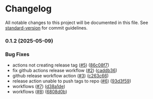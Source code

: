 # Changelog

All notable changes to this project will be documented in this file. See [standard-version](https://github.com/conventional-changelog/standard-version) for commit guidelines.

### 0.1.2 (2025-05-09)


### Bug Fixes

* actions not creating release tag ([#5](https://github.com/Avenue3-dev/format-age/issues/5)) ([86c08f7](https://github.com/Avenue3-dev/format-age/commit/86c08f7819bafacf07604d5b60497acebd031e98))
* fix github actions release workflow ([#2](https://github.com/Avenue3-dev/format-age/issues/2)) ([caddb36](https://github.com/Avenue3-dev/format-age/commit/caddb364937ca97d8f10b930f4e5081e9567ce13))
* github release workflow action ([#3](https://github.com/Avenue3-dev/format-age/issues/3)) ([c263c66](https://github.com/Avenue3-dev/format-age/commit/c263c66d5ca7b5f1ad5c7e840f5ca69f8259cd66))
* release action unable to push tags to repo ([#6](https://github.com/Avenue3-dev/format-age/issues/6)) ([93d3f59](https://github.com/Avenue3-dev/format-age/commit/93d3f59a9cb7eadea63cc51d8e35434fe6d706d3))
* workflows ([#7](https://github.com/Avenue3-dev/format-age/issues/7)) ([d38a1de](https://github.com/Avenue3-dev/format-age/commit/d38a1deb3287eebc6239ae77668ba074f7df9500))
* workflows ([#8](https://github.com/Avenue3-dev/format-age/issues/8)) ([6808d0b](https://github.com/Avenue3-dev/format-age/commit/6808d0b7f1c4c041d48839b371976f646a8a93ec))
